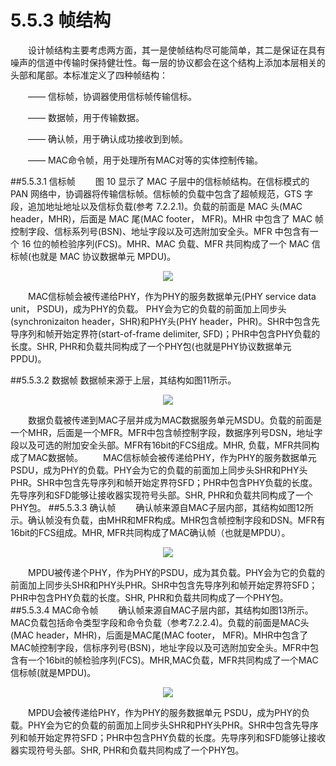 # 5.5.3 帧结构

　　设计帧结构主要考虑两方面，其一是使帧结构尽可能简单，其二是保证在具有噪声的信道中传输时保持健壮性。每一层的协议都会在这个结构上添加本层相关的头部和尾部。本标准定义了四种帧结构：
  
　　—— 信标帧，协调器使用信标帧传输信标。
  
　　—— 数据帧，用于传输数据。
  
　　—— 确认帧，用于确认成功接收到到帧。
  
　　—— MAC命令帧，用于处理所有MAC对等的实体控制传输。
  
##5.5.3.1 信标帧
　　图 10 显示了 MAC 子层中的信标帧结构。在信标模式的 PAN 网络中，协调器将传输信标帧。信标帧的负载中包含了超帧规范，GTS 字段，追加地址地址以及信标负载(参考 7.2.2.1)。负载的前面是 MAC 头(MAC header，MHR)，后面是 MAC 尾(MAC footer， MFR)。MHR 中包含了 MAC 帧控制字段、信标系列号(BSN)、地址字段以及可选附加安全头。MFR 中包含有一个 16 位的帧检验序列(FCS)。MHR、MAC 负载、MFR 共同构成了一个 MAC 信标帧(也就是 MAC 协议数据单元 MPDU)。
  
<center><img src="http://img.blog.csdn.net/20160529163302107"/></center>

　　MAC信标帧会被传递给PHY，作为PHY的服务数据单元(PHY service data unit， PSDU)，成为PHY的负载。 PHY会为它的负载的前面加上同步头(synchronizaiton header，SHR)和PHY头(PHY header，PHR)。SHR中包含先导序列和帧开始定界符(start-of-frame delimiter, SFD)；PHR中包含PHY负载的长度。SHR, PHR和负载共同构成了一个PHY包(也就是PHY协议数据单元PPDU)。
  
##5.5.3.2 数据帧
数据帧来源于上层，其结构如图11所示。

<center><img src="http://img.blog.csdn.net/20160529165335932"/></center>

　　数据负载被传递到MAC子层并成为MAC数据服务单元MSDU。负载的前面是一个MHR，后面是一个MFR。MFR中包含帧控制字段，数据序列号DSN，地址字段以及可选的附加安全头部。MFR有16bit的FCS组成。MHR, 负载，MFR共同构成了MAC数据帧。
　　MAC信标帧会被传递给PHY，作为PHY的服务数据单元 PSDU，成为PHY的负载。PHY会为它的负载的前面加上同步头SHR和PHY头PHR。SHR中包含先导序列和帧开始定界符SFD；PHR中包含PHY负载的长度。先导序列和SFD能够让接收器实现符号头部。SHR, PHR和负载共同构成了一个PHY包。
##5.5.3.3 确认帧
　　确认帧来源自MAC子层内部，其结构如图12所示。确认帧没有负载，由MHR和MFR构成。MHR包含帧控制字段和DSN。MFR有16bit的FCS组成。MHR,  MFR共同构成了MAC确认帧（也就是MPDU）。

<center><img src="http://img.blog.csdn.net/20160529170123864"/></center>

　　MPDU被传递个PHY，作为PHY的PSDU，成为其负载。PHY会为它的负载的前面加上同步头SHR和PHY头PHR。SHR中包含先导序列和帧开始定界符SFD；PHR中包含PHY负载的长度。SHR, PHR和负载共同构成了一个PHY包。
##5.5.3.4 MAC命令帧
　　确认帧来源自MAC子层内部，其结构如图13所示。MAC负载包括命令类型字段和命令负载（参考7.2.2.4)。负载的前面是MAC头(MAC header，MHR)，后面是MAC尾(MAC footer， MFR)。MHR中包含了MAC帧控制字段，信标序列号(BSN)，地址字段以及可选附加安全头。MFR中包含有一个16bit的帧检验序列(FCS)。MHR,MAC负载，MFR共同构成了一个MAC信标帧(就是MPDU)。

<center><img src="http://img.blog.csdn.net/20160529170617857"/></center>

　　MPDU会被传递给PHY，作为PHY的服务数据单元 PSDU，成为PHY的负载。PHY会为它的负载的前面加上同步头SHR和PHY头PHR。SHR中包含先导序列和帧开始定界符SFD；PHR中包含PHY负载的长度。先导序列和SFD能够让接收器实现符号头部。SHR, PHR和负载共同构成了一个PHY包。
